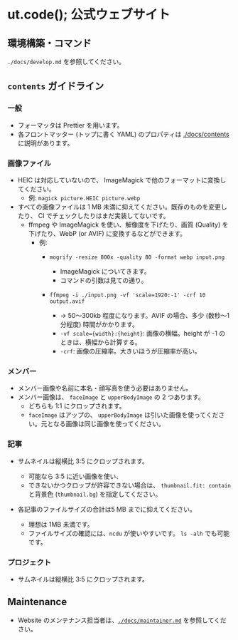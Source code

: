 # ut.code(); 公式ウェブサイト

## 環境構築・コマンド

`./docs/develop.md` を参照してください。

## `contents` ガイドライン

### 一般

- フォーマッタは Prettier を用います。
- 各フロントマッター (トップに書く YAML) のプロパティは [./docs/contents](./docs/contents) に説明があります。

### 画像ファイル

- HEIC は対応していないので、 ImageMagick で他のフォーマットに変換してください。
  - 例: `magick picture.HEIC picture.webp`
- すべての画像ファイルは 1 MB 未満に抑えてください。既存のものを変更したり、 CI でチェックしたりはまだ実装してないです。
  - ffmpeg や ImageMagick を使い、解像度を下げたり、画質 (Quality) を下げたり、WebP (or AVIF) に変換するなどができます。
    - 例:
      - `mogrify -resize 800x -quality 80 -format webp input.png`
        - ImageMagick についてきます。
        - コマンドの引数は見ての通り。

      - `ffmpeg -i ./input.png -vf 'scale=1920:-1' -crf 10 output.avif`
        - -> 50〜300kb 程度になります。AVIF の場合、多少 (数秒〜1分程度) 時間がかかります。
        - `-vf scale={width}:{height}`: 画像の横幅。height が -1 のときは、横幅から計算する。
        - `-crf`: 画像の圧縮率。大きいほうが圧縮率が高い。

### メンバー

- メンバー画像や名前に本名・顔写真を使う必要はありません。
- メンバー画像は、 `faceImage` と `upperBodyImage` の 2 つあります。
  - どちらも 1:1 にクロップされます。
  - `faceImage` はアップの、 `upperBodyImage` は引いた画像を使ってください。元となる画像は同じ画像を使ってください。

### 記事

- サムネイルは縦横比 3:5 にクロップされます。
  - 可能なら 3:5 に近い画像を使い、
  - できないかつクロップが許容できない場合は、 `thumbnail.fit: contain` と背景色 (`thumbnail.bg`) を指定してください。

- 各記事のファイルサイズの合計は5 MB までに抑えてください。
  - 理想は 1MB 未満です。
  - ファイルサイズの確認には、`ncdu` が使いやすいです。 `ls -alh` でも可能です。

### プロジェクト

- サムネイルは縦横比 3:5 にクロップされます。

## Maintenance

- Website のメンテナンス担当者は、[`./docs/maintainer.md`](./docs/maintainer.md) を参照してください。
